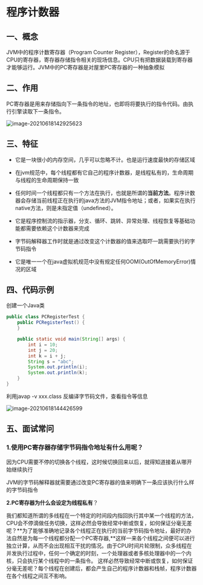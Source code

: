 # 程序计数器

## 一、概念

JVM中的程序计数寄存器（Program Counter Register），Register的命名源于CPU的寄存器，寄存器存储指令相关的现场信息。CPU只有把数据装载到寄存器才能够运行。JVM中的PC寄存器是对屋里PC寄存器的一种抽象模拟

## 二、作用

PC寄存器是用来存储指向下一条指令的地址，也即将将要执行的指令代码。由执行引擎读取下一条指令。

![image-20210618142925623](https://gitee.com/ShaoxiongDu/imageBed/raw/master/image-20210618142925623.png)

## 三、特征

- 它是一块很小的内存空间，几乎可以忽略不计。也是运行速度最快的存储区域

- 在jvm规范中，每个线程都有它自己的程序计数器，是线程私有的，生命周期与线程的生命周期保持一致

- 任何时间一个线程都只有一个方法在执行，也就是所谓的**当前方法**。程序计数器会存储当前线程正在执行的java方法的JVM指令地址；或者，如果实在执行native方法，则是未指定值（undefined）。

- 它是程序控制流的指示器，分支、循环、跳转、异常处理、线程恢复等基础功能都需要依赖这个计数器来完成

- 字节码解释器工作时就是通过改变这个计数器的值来选取吓一跳需要执行的字节码指令

- 它是唯一一个在java虚拟机规范中没有规定任何OOM(OutOfMemoryError)情况的区域

## 四、代码示例

创建一个Java类

```java
public class PCRegisterTest {
    public PCRegisterTest() {
    }

    public static void main(String[] args) {
        int i = 10;
        int j = 20;
        int k = i + j;
        String s = "abc";
        System.out.println(i);
        System.out.println(k);
    }
}
```

利用javap -v xxx.class 反编译字节码文件，查看指令等信息

![image-20210618144426599](https://gitee.com/ShaoxiongDu/imageBed/raw/master/image-20210618144426599.png)

## 五、面试常问

### 1.使用PC寄存器存储字节码指令地址有什么用呢？

​	因为CPU需要不停的切换各个线程，这时候切换回来以后，就得知道接着从哪开始继续执行

​	JVM的字节码解释器就需要通过改变PC寄存器的值来明确下一条应该执行什么样的字节码指令

**2.PC寄存器为什么会设定为线程私有**？

​	我们都知道所谓的多线程在一个特定的时间段内指回执行其中某一个线程的方法，CPU会不停滴做任务切换，这样必然会导致经常中断或恢复，如何保证分毫无差呢？**为了能够准确地记录各个线程正在执行的当前字节码指令地址，最好的办法自然是为每一个线程都分配一个PC寄存器,**这样一来各个线程之间便可以进行独立计算，从而不会出现相互干扰的情况。
​	 由于CPU时间片轮限制，众多线程在并发执行过程中，任何一个确定的时刻，一个处理器或者多核处理器中的一个内核，只会执行某个线程中的一条指令。
 	这样必然导致经常中断或恢复，如何保证分毫无差呢？每个线程在创建后，都会产生自己的程序计数器和栈帧，程序计数器在各个线程之间互不影响。




